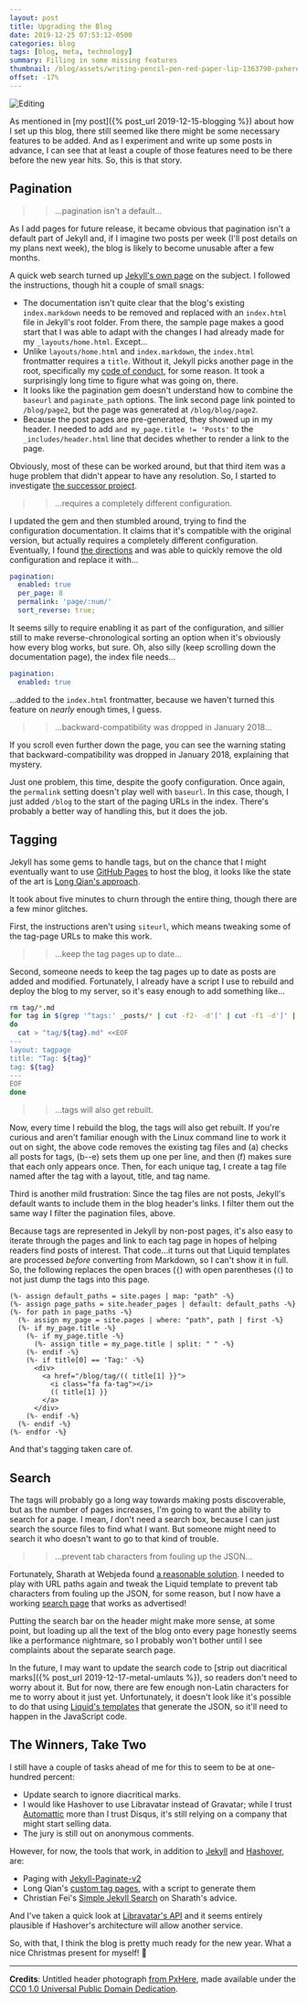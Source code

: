 ```yaml
---
layout: post
title: Upgrading the Blog
date: 2019-12-25 07:53:12-0500
categories: blog
tags: [blog, meta, technology]
summary: Filling in some missing features
thumbnail: /blog/assets/writing-pencil-pen-red-paper-lip-1363790-pxhere.com.jpg
offset: -17%
---
```


![Editing](/blog/assets/writing-pencil-pen-red-paper-lip-1363790-pxhere.com.jpg "Editing")

As mentioned in [my post]({% post_url 2019-12-15-blogging %}) about how I set up this blog, there still seemed like there might be some necessary features to be added.  And as I experiment and write up some posts in advance, I can see that at least a couple of those features need to be there before the new year hits.  So, this is that story.

## Pagination

 > > ...pagination isn't a default...

As I add pages for future release, it became obvious that pagination isn't a default part of Jekyll and, if I imagine two posts per week (I'll post details on my plans next week), the blog is likely to become unusable after a few months.

A quick web search turned up [Jekyll's own page](https://jekyllrb.com/docs/pagination/) on the subject.  I followed the instructions, though hit a couple of small snags:

 * The documentation isn't quite clear that the blog's existing `index.markdown` needs to be removed and replaced with an `index.html` file in Jekyll's root folder.  From there, the sample page makes a good start that I was able to adapt with the changes I had already made for my `_layouts/home.html`.  Except...
 * Unlike `layouts/home.html` and `index.markdown`, the `index.html` frontmatter requires a `title`.  Without it, Jekyll picks another page in the root, specifically my [code of conduct](/blog/coc/), for some reason.  It took a surprisingly long time to figure what was going on, there.
 * It looks like the pagination gem doesn't understand how to combine the `baseurl` and `paginate_path` options.  The link second page link pointed to `/blog/page2`, but the page was generated at `/blog/blog/page2`.
 * Because the post pages are pre-generated, they showed up in my header.  I needed to add `and my_page.title != 'Posts'` to the `_includes/header.html` line that decides whether to render a link to the page.

Obviously, most of these can be worked around, but that third item was a huge problem that didn't appear to have any resolution.  So, I started to investigate [the successor project](https://github.com/sverrirs/jekyll-paginate-v2).

 > > ...requires a completely different configuration.

I updated the gem and then stumbled around, trying to find the configuration documentation.  It claims that it's compatible with the original version, but actually requires a completely different configuration.  Eventually, I found [the directions](https://github.com/sverrirs/jekyll-paginate-v2/blob/master/README-GENERATOR.md#site-configuration) and was able to quickly remove the old configuration and replace it with...

```YAML
pagination:
  enabled: true
  per_page: 8
  permalink: 'page/:num/'
  sort_reverse: true;
```

It seems silly to require enabling it as part of the configuration, and sillier still to make reverse-chronological sorting an option when it's obviously how every blog works, but sure.  Oh, also silly (keep scrolling down the documentation page), the index file needs...

```YAML
pagination:
  enabled: true
```

...added to the `index.html` frontmatter, because we haven't turned this feature on *nearly* enough times, I guess.

 > > ...backward-compatibility was dropped in January 2018...

If you scroll even further down the page, you can see the warning stating that backward-compatibility was dropped in January 2018, explaining that mystery.

Just one problem, this time, despite the goofy configuration.  Once again, the `permalink` setting doesn't play well with `baseurl`.  In this case, though, I just added `/blog` to the start of the paging URLs in the index.  There's probably a better way of handling this, but it does the job.

## Tagging

Jekyll has some gems to handle tags, but on the chance that I might eventually want to use [GitHub Pages](https://pages.github.com/) to host the blog, it looks like the state of the art is [Long Qian's approach](http://longqian.me/2017/02/09/github-jekyll-tag/).

It took about five minutes to churn through the entire thing, though there are a few minor glitches.

First, the instructions aren't using `siteurl`, which means tweaking some of the tag-page URLs to make this work.

 > > ...keep the tag pages up to date...

Second, someone needs to keep the tag pages up to date as posts are added and modified.  Fortunately, I already have a script I use to rebuild and deploy the blog to my server, so it's easy enough to add something like...

```sh
rm tag/*.md
for tag in $(grep '^tags:' _posts/* | cut -f2- -d'[' | cut -f1 -d']' | tr -d ' ' | tr ',' '\n' | sort -u)
do
  cat > "tag/${tag}.md" <<EOF
---
layout: tagpage
title: "Tag: ${tag}"
tag: ${tag}
---
EOF
done
```

 > > ...tags will also get rebuilt.

Now, every time I rebuild the blog, the tags will also get rebuilt.  If you're curious and aren't familiar enough with the Linux command line to work it out on sight, the above code removes the existing tag files and (a) checks all posts for tags, (b--e) sets them up one per line, and then (f) makes sure that each only appears once.  Then, for each unique tag, I create a tag file named after the tag with a layout, title, and tag name.

Third is another mild frustration:  Since the tag files are not posts, Jekyll's default wants to include them in the blog header's links.  I filter them out the same way I filter the pagination files, above.

Because tags are represented in Jekyll by non-post pages, it's also easy to iterate through the pages and link to each tag page in hopes of helping readers find posts of interest.  That code...it turns out that Liquid templates are processed *before* converting from Markdown, so I can't show it in full.  So, the following replaces the open braces (`{`) with open parentheses (`(`) to not just dump the tags into this page.

```Liquid
(%- assign default_paths = site.pages | map: "path" -%}
(%- assign page_paths = site.header_pages | default: default_paths -%}
(%- for path in page_paths -%}
  (%- assign my_page = site.pages | where: "path", path | first -%}
  (%- if my_page.title -%}
    (%- if my_page.title -%}
      (%- assign title = my_page.title | split: " " -%}
    (%- endif -%}
    (%- if title[0] == 'Tag:' -%}
      <div>
        <a href="/blog/tag/(( title[1] }}">
          <i class="fa fa-tag"></i>
          (( title[1] }}
        </a>
      </div>
    (%- endif -%}
  (%- endif -%}
(%- endfor -%}
```

And that's tagging taken care of.

## Search

The tags will probably go a long way towards making posts discoverable, but as the number of pages increases, I'm going to want the ability to search for a page.  I mean, *I* don't need a search box, because I can just search the source files to find what I want.  But someone might need to search it who doesn't want to go to that kind of trouble.

 > > ...prevent tab characters from fouling up the JSON...

Fortunately, Sharath at Webjeda found [a reasonable solution](https://blog.webjeda.com/instant-jekyll-search/).  I needed to play with URL paths again and tweak the Liquid template to prevent tab characters from fouling up the JSON, for some reason, but I now have a working [search page](/blog/search/) that works as advertised!

Putting the search bar on the header might make more sense, at some point, but loading up all the text of the blog onto every page honestly seems like a performance nightmare, so I probably won't bother until I see complaints about the separate search page.

In the future, I may want to update the search code to [strip out diacritical marks]({% post_url 2019-12-17-metal-umlauts %}), so readers don't need to worry about it.  But for now, there are few enough non-Latin characters for me to worry about it just yet.  Unfortunately, it doesn't look like it's possible to do that using [Liquid's templates](https://shopify.github.io/liquid/) that generate the JSON, so it'll need to happen in the JavaScript code.

## The Winners, Take Two

I still have a couple of tasks ahead of me for this to seem to be at one-hundred percent:

 * Update search to ignore diacritical marks.
 * I would like Hashover to use Libravatar instead of Gravatar; while I trust [Automattic](https://automattic.com/) more than I trust Disqus, it's still relying on a company that might start selling data.
 * The jury is still out on anonymous comments.

However, for now, the tools that work, in addition to [Jekyll](https://jekyllrb.com/) and [Hashover](https://github.com/jacobwb/hashover-next), are:

 * Paging with [Jekyll-Paginate-v2](https://github.com/sverrirs/jekyll-paginate-v2)
 * Long Qian's [custom tag pages](http://longqian.me/2017/02/09/github-jekyll-tag/), with a script to generate them
 * Christian Fei's [Simple Jekyll Search](https://github.com/christian-fei/Simple-Jekyll-Search) on Sharath's advice.

And I've taken a quick look at [Libravatar's API](https://wiki.libravatar.org/api/) and it seems entirely plausible if Hashover's architecture will allow another service.

So, with that, I think the blog is pretty much ready for the new year.  What a nice Christmas present for myself!  🎁

* * *

**Credits**:  Untitled header photograph [from PxHere](https://pxhere.com/en/photo/1363790), made available under the [CC0 1.0 Universal Public Domain Dedication](https://creativecommons.org/publicdomain/zero/1.0/).

